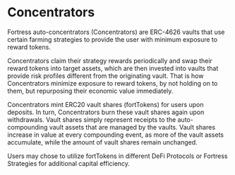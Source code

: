 # Concentrators

Fortress auto-concentrators (Concentrators) are ERC-4626 vaults that use certain
farming strategies to provide the user with minimum exposure to reward tokens. 

Concentrators claim their strategy rewards periodically and swap their reward
tokens into target assets, which are then invested into vaults that provide risk
profiles different from the originating vault. That is how Concentrators
minimize exposure to reward tokens, by not holding on to them, but repurposing
their economic value immediately.

Concentrators mint ERC20 vault shares (fortTokens) for users upon deposits. In
turn, Concentrators burn these vault shares again upon withdrawals. Vault shares
simply represent receipts to the auto-compounding vault assets that are managed
by the vaults. Vault shares increase in value at every compounding event, as
more of the vault assets accumulate, while the amount of vault shares remain
unchanged.

Users may chose to utilize fortTokens in different DeFi Protocols or Fortress
Strategies for additional capital efficiency.
